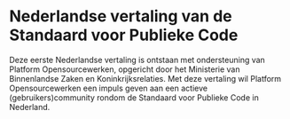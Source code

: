 ---
---

# Nederlandse vertaling van de Standaard voor Publieke Code

Deze eerste Nederlandse vertaling is ontstaan met ondersteuning van Platform Opensourcewerken, opgericht door het Ministerie van Binnenlandse Zaken en Koninkrijksrelaties. Met deze vertaling wil Platform Opensourcewerken een impuls geven aan een actieve (gebruikers)community rondom de Standaard voor Publieke Code in Nederland.